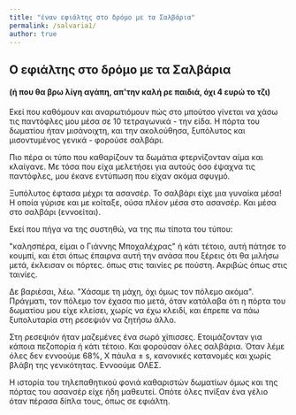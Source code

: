 ```yaml
---
title: "έναν εφιάλτης στο δρόμο με τα Σαλβάρια"
permalink: /salvaria1/
author: true
---
```


## Ο εφιάλτης στο δρόμο με τα Σαλβάρια

#### (ή που θα βρω λίγη αγάπη, απ'την καλή ρε παιδιά, όχι 4 ευρώ το τζι)



Εκεί που καθόμουν και αναρωτιόμουν πώς στο μπούτσο γίνεται να χάσω τις παντόφλες μου μέσα σε 10 τετραγωνικά - την είδα. Η πόρτα του δωματίου ήταν μισάνοιχτη, και την ακολούθησα, ξυπόλυτος και μισοντυμένος γενικά - φορούσε σαλβάρι.

Πιο πέρα οι τύπο που καθαρίζουν τα δωμάτια φτερνίζονταν αίμα και κλαίγανε. Με τόσα που είχα μελετήσει για αυτούς όσο έψαχνα τις παντόφλες, μου έκανε εντύπωση που είχαν ακόμα σφυγμό.

Ξυπόλυτος έφτασα μέχρι τα ασανσέρ. Το σαλβάρι είχε μια γυναίκα μέσα! Η οποία γύρισε και με κοίταξε, ούσα πλέον μέσα στο ασανσέρ. Και μέσα στο σαλβάρι (εννοείται).

Εκεί που πήγα να της συστηθώ, να της πω τίποτα του τύπου:

"καλησπέρα, είμαι ο Γιάννης Μποχαλέχρας" ή κάτι τέτοιο, αυτή πάτησε το κουμπί, και έτσι όπως έπαιρνα αυτή την ανάσα που ξέρεις ότι θα μιλήσω μετά, έκλεισαν οι πόρτες. όπως στις ταινίες ρε πούστη. Ακριβώς όπως στις ταινίες.

Δε βαριέσαι, λέω. "Χάσαμε τη μάχη, όχι όμως τον πόλεμο ακόμα". Πράγματι, τον πόλεμο τον έχασα πιο μετά, όταν κατάλαβα ότι η πόρτα του δωματίου μου είχε κλείσει, χωρίς να έχω κλειδί, και έπρεπε να πάω ξυπολυταρία στη ρεσεψιόν να ζητήσω άλλο.

Στη ρεσεψιόν ήταν μαζεμένες ένα σωρό χίπισσες. Ετοιμάζονταν για κάποια πεζοπορία ή κάτι τέτοιο. Και φορούσαν όλες σαλβάρια. Όταν λέμε όλες δεν εννοούμε 68%, Χ πάυλα ± s, κανονικές κατανομές και χωρίς βλάβη της γενικότητας. Εννοούμε ΟΛΕΣ.

Η ιστορία του τηλεπαθητικού φονιά καθαριστών δωματίων όμως και της πόρτας του ασανσέρ είχε ήδη μαθευτεί. Οπότε όλες πνίξαν ένα γέλιο όταν πέρασα δίπλα τους, όπως σε εφιάλτη.

